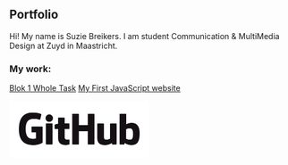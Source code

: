 ## Portfolio

Hi! My name is Suzie Breikers. I am student Communication & MultiMedia Design at Zuyd in Maastricht.  

### My work:

[Blok 1 Whole Task](https://github.com/suziebreikers/portfolio/tree/master/Blok1/11-whole-task)
[My First JavaScript website](https://github.com/suziebreikers/portfolio/tree/master/First-js/opdracht1)




<img src="GitHub_Logo.png" width="250">

